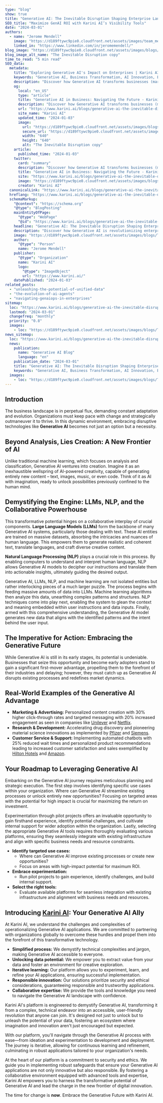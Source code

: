 ```yaml
---
type: "blog"
show: true
title: "Generative AI: The Inevitable Disruption Shaping Enterprise Landscapes"
SEO_title: "Maximize GenAI ROI with Karini AI’s Visibility Tools"
date: "2024-03-01"
authors:
  - name: "Jerome Mendell"
    image: "https://d189ftywc9pie0.cloudfront.net/assets/images/team_members/jerome-mendell.png"
    linked_in: "https://www.linkedin.com/in/jeromemendell/"
blog_image: "https://d189ftywc9pie0.cloudfront.net/assets/images/blogs/The_Inevitable_Disruption_copy.png"
blog_image_alt_name: "The Inevitable Disruption copy"
time_to_read: "5 min read"
SEO_data:
  metadata:
    title: "Exploring Generative AI's Impact on Enterprises | Karini AI"
    keywords: "Generative AI, Business Transformation, AI Innovation, Enterprise AI Solutions, Karini AI, AI in Marketing, AI in R&D, AI Tools for Business, Disruptive Technology, Future of AI"
    description: "Discover how Generative AI transforms businesses (marketing, R&D!) & how Karini AI empowers you to leverage it. &#35;GenerativeAI"
    og:
      local: "en_US"
      type: "article"
      title: "Generative AI in Business: Navigating the Future - Karini AI"
      description: "Discover how Generative AI transforms businesses (marketing, R&D!) & how Karini AI empowers you to leverage it. #GenerativeAI"
      url: "https://www.karini.ai/blogs/generative-ai-the-inevitable-disruption"
      site_name: "Karini AI"
      updated_time: "2024-01-03"
      image:
        url: "https://d189ftywc9pie0.cloudfront.net/assets/images/blogs/The_Inevitable_Disruption_copy.png&w=640&q=75"
        secure_url: "https://d189ftywc9pie0.cloudfront.net/assets/images/blogs/The_Inevitable_Disruption_copy.png&w=640&q=75"
        width: "640"
        height: "640"
        alt: "The Inevitable Disruption copy"
    article:
      published_time: "2024-01-03"
    twitter:
      card: "summary"
      description: "Discover how Generative AI transforms businesses (marketing, R&D!) & how Karini AI empowers you to leverage it. #GenerativeAI"
      title: "Generative AI in Business: Navigating the Future - Karini AI"
      site: "https://www.karini.ai/blogs/generative-ai-the-inevitable-disruption"
      image: "https://d189ftywc9pie0.cloudfront.net/assets/images/blogs/The_Inevitable_Disruption_copy.png&w=640&q=75"
      creator: "Karini AI"
  canonicalLink: "https://www.karini.ai/blogs/generative-ai-the-inevitable-disruption"
  hreflang: "https://www.karini.ai/blogs/generative-ai-the-inevitable-disruption"
  schemaMarkup:
    "@context": "https://schema.org"
    "@type": "BlogPosting"
    mainEntityOfPage:
      "@type": "WebPage"
      "@id": "https://www.karini.ai/blogs/generative-ai-the-inevitable-disruption"
    headline: "Generative AI: The Inevitable Disruption Shaping Enterprise Landscapes"
    description: "Discover how Generative AI is revolutionizing enterprises, from marketing to R&D, and how Karini AI can be your ally in embracing this disruptive technology."
    image: "https://d189ftywc9pie0.cloudfront.net/assets/images/blogs/The_Inevitable_Disruption_copy.png"
    author:
      "@type": "Person"
      name: "Jerome Mendell"
    publisher:
      "@type": "Organization"
      name: "Karini AI"
      logo:
        "@type": "ImageObject"
        url: "https://www.karini.ai/"
    datePublished: "2024-01-03"
related_posts:
  - "unleashing-the-potential-of-unified-data"
  - "the-evolution-of-ai-agents"
  - "navigating-genaiops-in-enterprises"
sitemap:
  loc: "https://www.karini.ai/blogs/generative-ai-the-inevitable-disruption"
  lastmod: "2024-03-01"
  changefreq: "monthly"
  priority: "0.8"
  images:
    - loc: "https://d189ftywc9pie0.cloudfront.net/assets/images/blogs/The_Inevitable_Disruption_copy.png"
news_sitemap:
  loc: "https://www.karini.ai/blogs/generative-ai-the-inevitable-disruption"
  news:
    publication:
      name: "Generative AI Blog"
      language: "en"
    publication_date: "2024-03-01"
    title: "Generative AI: The Inevitable Disruption Shaping Enterprise Landscapes"
    keywords: "Generative AI, Business Transformation, AI Innovation, Enterprise AI Solutions, Karini AI, AI in Marketing, AI in R&D, AI Tools for Business, Disruptive Technology, Future of AI"
  images:
    - loc: "https://d189ftywc9pie0.cloudfront.net/assets/images/blogs/The_Inevitable_Disruption_copy.png"
---
```


## Introduction

The business landscape is in perpetual flux, demanding constant adaptation and evolution. Organizations must keep pace with change and strategically outmaneuver it to thrive. In this dynamic environment, embracing disruptive technologies like **Generative AI** becomes not just an option but a necessity.

## Beyond Analysis, Lies Creation: A New Frontier of AI

Unlike traditional machine learning, which focuses on analysis and classification, Generative AI ventures into creation. Imagine it as an inexhaustible wellspring of AI-powered creativity, capable of generating entirely new content – text, images, music, or even code. Think of it as AI with imagination, ready to unlock possibilities previously confined to the human mind.

## Demystifying the Engine: LLMs, NLP, and the Collaborative Powerhouse

This transformative potential hinges on a collaborative interplay of crucial components. **Large Language Models (LLMs)** form the backbone of many Generative AI systems, particularly those dealing with text. These AI entities are trained on massive datasets, absorbing the intricacies and nuances of human language. This empowers them to generate realistic and coherent text, translate languages, and craft diverse creative content.

**Natural Language Processing (NLP)** plays a crucial role in this process. By enabling computers to understand and interpret human language, NLP allows Generative AI models to decipher our instructions and translate them into actionable insights, ultimately guiding the desired output.

Generative AI, LLMs, NLP, and machine learning are not isolated entities but rather interlocking pieces of a much larger puzzle. The process begins with feeding massive amounts of data into LLMs. Machine learning algorithms then analyze this data, unearthing complex patterns and structures. NLP techniques come into play next, enabling the system to glean the context and meaning embedded within user instructions and data inputs. Finally, armed with this comprehensive understanding, the Generative AI model generates new data that aligns with the identified patterns and the intent behind the user input.

## The Imperative for Action: Embracing the Generative Future

While Generative AI is still in its early stages, its potential is undeniable. Businesses that seize this opportunity and become early adopters stand to gain a significant first-mover advantage, propelling them to the forefront of their industries and delaying; however, they must catch up as Generative AI disrupts existing processes and redefines market dynamics.

## Real-World Examples of the Generative AI Advantage

- **Marketing & Advertising:** Personalized content creation with 30% higher click-through rates and targeted messaging with 20% increased engagement as seen in companies like [Unilever](https://www.cio.com/article/464190/unilever-leverages-chatgpt-to-deliver-business-value.html) and [Netflix](https://www.sciencedirect.com/science/article/pii/S0148296324000468).
- **Research & Development:** Accelerating drug discovery and pioneering material science innovations as implemented by [Pfizer](https://www.pfizer.com/news/articles/artificial_intelligence_on_a_mission_to_make_clinical_drug_development_faster_and_smarter) and [Siemens](https://press.siemens.com/global/en/pressrelease/generative-artificial-intelligence-takes-siemens-predictive-maintenance-solution-next).
- **Customer Service & Support:** Implementing automated chatbots with 25% reduced wait times and personalized product recommendations leading to increased customer satisfaction and sales exemplified by [Hilton Hotels](https://hyscaler.com/insights/culinary-fusion-leveraging-ai-in-hotel-dining/) and [Amazon](https://www.cnbc.com/2023/06/12/amazon-is-using-generative-ai-to-summarize-product-reviews.html).

## Your Roadmap to Leveraging Generative AI

Embarking on the Generative AI journey requires meticulous planning and strategic execution. The first step involves identifying specific use cases within your organization. Where can Generative AI streamline existing processes or unlock entirely new opportunities? Focusing on targeted areas with the potential for high impact is crucial for maximizing the return on investment.

Experimentation through pilot projects offers an invaluable opportunity to gain firsthand experience, identify potential challenges, and cultivate internal support for wider adoption within the organization. Lastly, selecting the appropriate Generative AI tools requires thoroughly evaluating various platforms, ensuring they seamlessly integrate with existing infrastructure and align with specific business needs and resource constraints.

- **Identify targeted use cases:**
  - Where can Generative AI improve existing processes or create new opportunities?
  - Focus on areas with high-impact potential for maximum ROI.
- **Embrace experimentation:**
  - Run pilot projects to gain experience, identify challenges, and build internal support.
- **Select the right tools:**
  - Evaluate available platforms for seamless integration with existing infrastructure and alignment with business needs and resources.

## Introducing [Karini AI](https://www.karini.ai/): Your Generative AI Ally

At Karini AI, we understand the challenges and complexities of operationalizing Generative AI applications. We are committed to partnering with organizations globally to overcome these hurdles and propel them into the forefront of this transformative technology.

- **Simplified process:** We demystify technical complexities and jargon, making Generative AI accessible to everyone.
- **Unlocking data potential:** We empower you to extract value from your data and foster an environment for creative exploration.
- **Iterative learning:** Our platform allows you to experiment, learn, and refine your AI applications, ensuring successful implementation.
- **Responsible innovation:** Our solutions prioritize security and ethical considerations, guaranteeing responsible and trustworthy applications.
- **Collaborative expertise:** We provide the tools and knowledge you need to navigate the Generative AI landscape with confidence.

Karini AI's platform is engineered to demystify Generative AI, transforming it from a complex, technical endeavor into an accessible, user-friendly revolution that anyone can join. It's designed not just to unlock but to unleash the potential of your data, fostering an ecosystem where imagination and innovation aren't just encouraged but expected.

With our platform, you'll navigate through the Generative AI process with ease—from ideation and experimentation to development and deployment. The journey is iterative, allowing for continuous learning and refinement, culminating in robust applications tailored to your organization's needs.

At the heart of our platform is a commitment to security and ethics. We guide you in implementing robust safeguards that ensure your Generative AI applications are not only innovative but also responsible. By fostering a collaborative environment equipped with advanced tools and expertise, Karini AI empowers you to harness the transformative potential of Generative AI and lead the charge in the new frontier of digital innovation.

The time for change is **now**. Embrace the Generative Future with Karini AI.
